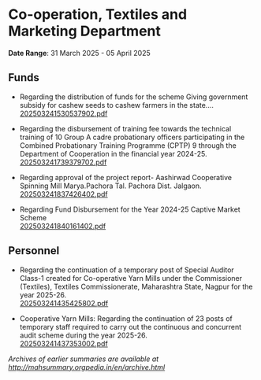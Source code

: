 # Co-operation, Textiles and Marketing Department

**Date Range**: 31 March 2025 - 05 April 2025


## Funds
- Regarding the distribution of funds for the scheme Giving government subsidy for cashew seeds to cashew farmers in the state....\
  [202503241530537902.pdf](https://gr.maharashtra.gov.in/Site/Upload/Government%20Resolutions/English/202503241530537902.pdf)

- Regarding the disbursement of training fee towards the technical training of 10 Group A cadre probationary officers participating in the Combined Probationary Training Programme (CPTP) 9 through the Department of Cooperation in the financial year 2024-25.\
  [202503241739379702.pdf](https://gr.maharashtra.gov.in/Site/Upload/Government%20Resolutions/English/202503241739379702.pdf)

- Regarding approval of the project report- Aashirwad Cooperative Spinning Mill Marya.Pachora Tal. Pachora Dist. Jalgaon.\
  [202503241837426402.pdf](https://gr.maharashtra.gov.in/Site/Upload/Government%20Resolutions/English/202503241837426402.pdf)

- Regarding Fund Disbursement for the Year 2024-25 Captive Market Scheme\
  [202503241840161402.pdf](https://gr.maharashtra.gov.in/Site/Upload/Government%20Resolutions/English/202503241840161402.pdf)

## Personnel
- Regarding the continuation of a temporary post of Special Auditor Class-1 created for Co-operative Yarn Mills under the Commissioner (Textiles), Textiles Commissionerate, Maharashtra State, Nagpur for the year 2025-26.\
  [202503241435425802.pdf](https://gr.maharashtra.gov.in/Site/Upload/Government%20Resolutions/English/202503241435425802.pdf)

- Cooperative Yarn Mills: Regarding the continuation of 23 posts of temporary staff required to carry out the continuous and concurrent audit scheme during the year 2025-26.\
  [202503241437353002.pdf](https://gr.maharashtra.gov.in/Site/Upload/Government%20Resolutions/English/202503241437353002.pdf)


*Archives of earlier summaries are available at http://mahsummary.orgpedia.in/en/archive.html*